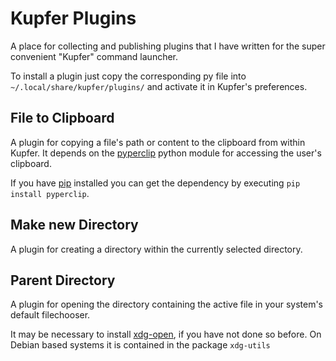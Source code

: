 Kupfer Plugins
==============

A place for collecting and publishing plugins that I have written for the super convenient "Kupfer" command launcher.

To install a plugin just copy the corresponding py file into `~/.local/share/kupfer/plugins/` and activate it in Kupfer's preferences.

File to Clipboard
-----------------

A plugin for copying a file's path or content to the clipboard from within Kupfer.
It depends on the [pyperclip](http://coffeeghost.net/2010/10/09/pyperclip-a-cross-platform-clipboard-module-for-python/)
python module for accessing the user's clipboard.

If you have [pip](https://pip.pypa.io/en/latest/) installed you can get the dependency
by executing `pip install pyperclip`.

Make new Directory
------------------

A plugin for creating a directory within the currently selected directory.

Parent Directory
----------------

A plugin for opening the directory containing the active file in your system's default filechooser.

It may be necessary to install [xdg-open](http://portland.freedesktop.org/xdg-utils-1.0/xdg-open.html), if you have not done so before.
On Debian based systems it is contained in the package `xdg-utils`
